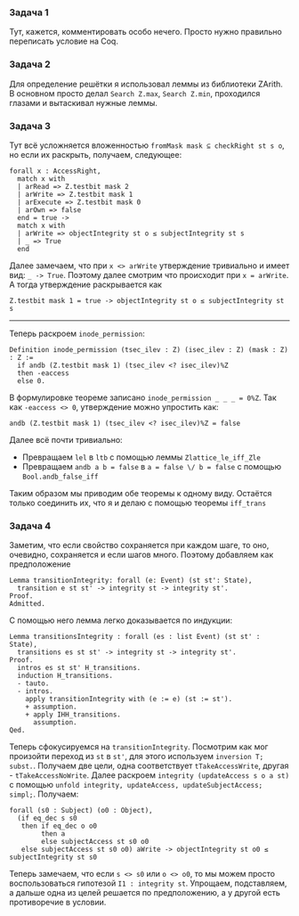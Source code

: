 ### Задача 1
Тут, кажется, комментировать особо нечего. Просто нужно правильно переписать условие на Coq.

### Задача 2
Для определение решётки я использовал леммы из библиотеки ZArith. 
В основном просто делал `Search Z.max`, `Search Z.min`, проходился глазами и вытаскивал нужные леммы.

### Задача 3

Тут всё усложняется вложенностью `fromMask mask ⊆ checkRight st s o`, но если их раскрыть, получаем, следующее: 

```coq
forall x : AccessRight,
  match x with
  | arRead => Z.testbit mask 2
  | arWrite => Z.testbit mask 1
  | arExecute => Z.testbit mask 0
  | arOwn => false
  end = true ->
  match x with
  | arWrite => objectIntegrity st o ≤ subjectIntegrity st s
  | _ => True
  end
```

Далее замечаем, что при `x <> arWrite` утверждение тривиально и имеет вид: `_ -> True`.
Поэтому далее смотрим что происходит при `x = arWrite`. А тогда утверждение раскрывается как 

```coq
Z.testbit mask 1 = true -> objectIntegrity st o ≤ subjectIntegrity st s
```

--------

Теперь раскроем `inode_permission`: 
```coq
Definition inode_permission (tsec_ilev : Z) (isec_ilev : Z) (mask : Z) : Z := 
  if andb (Z.testbit mask 1) (tsec_ilev <? isec_ilev)%Z
  then -eaccess 
  else 0.
```

В формулировке теореме записано `inode_permission _ _ _ = 0%Z`. Так как `-eaccess <> 0`, утверждение можно упростить как: 
```coq
andb (Z.testbit mask 1) (tsec_ilev <? isec_ilev)%Z = false
```

Далее всё почти тривиально: 
- Превращаем `lel` в `ltb` с помощью леммы `Zlattice_le_iff_Zle`
- Превращаем `andb a b = false` в `a = false \/ b = false` с помощью `Bool.andb_false_iff`

Таким образом мы приводим обе теоремы к одному виду. Остаётся только соединить их, что я и делаю с помощью теоремы `iff_trans`

### Задача 4

Заметим, что если свойство сохраняется при каждом шаге, то оно, очевидно, сохраняется и если шагов много. Поэтому добавляем как предположение 

```coq
Lemma transitionIntegrity: forall (e: Event) (st st': State),
  transition e st st' -> integrity st -> integrity st'.
Proof.
Admitted.
```

С помощью него лемма легко доказывается по индукции:
```coq
Lemma transitionsIntegrity : forall (es : list Event) (st st' : State),
  transitions es st st' -> integrity st -> integrity st'.
Proof.
  intros es st st' H_transitions.
  induction H_transitions.
  - tauto.
  - intros.
    apply transitionIntegrity with (e := e) (st := st').
    + assumption.
    + apply IHH_transitions.
      assumption.
Qed.
```

Теперь сфокусируемся на `transitionIntegrity`. Посмотрим как мог произойти переход из `st` в `st'`, для этого используем `inversion T; subst.`. Получаем две цели, одна соответствует `tTakeAccessWrite`, другая - `tTakeAccessNoWrite`. Далее раскроем `integrity (updateAccess s o a st)` с помощью `unfold integrity, updateAccess, updateSubjectAccess; simpl;`. Получаем:

```coq
forall (s0 : Subject) (o0 : Object),
  (if eq_dec s s0 
   then if eq_dec o o0 
        then a 
        else subjectAccess st s0 o0
   else subjectAccess st s0 o0) aWrite -> objectIntegrity st o0 ≤ subjectIntegrity st s0
```

Теперь замечаем, что если `s <> s0` или `o <> o0`, то мы можем просто воспользоваться гипотезой `I1 : integrity st`. Упрощаем, подставляем, а дальше одна из целей решается по предположению, а у другой есть противоречие в условии.